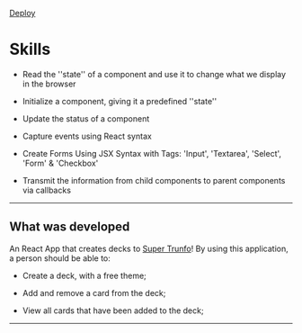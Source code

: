 [Deploy](https://project-tryunfo-sigma.vercel.app/)
# Skills

* Read the ''state'' of a component and use it to change what we display in the browser

* Initialize a component, giving it a predefined ''state''

* Update the status of a component

* Capture events using React syntax

* Create Forms Using JSX Syntax with Tags: 'Input', 'Textarea', 'Select', 'Form' & 'Checkbox'

* Transmit the information from child components to parent components via callbacks

---

## What was developed

An React App that creates decks to [Super Trunfo](https://pt.wikipedia.org/wiki/Super_Trunfo)!
By using this application, a person should be able to:

* Create a deck, with a free theme;

* Add and remove a card from the deck;

* View all cards that have been added to the deck;

---
